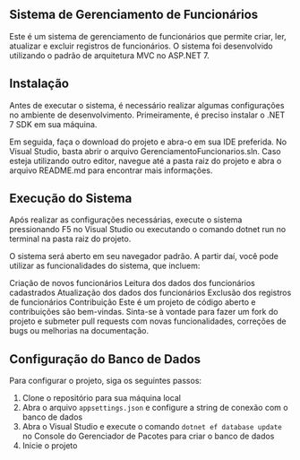 ## Sistema de Gerenciamento de Funcionários

Este é um sistema de gerenciamento de funcionários que permite criar, ler, atualizar e excluir registros de funcionários. O sistema foi desenvolvido utilizando o padrão de arquitetura MVC no ASP.NET 7.

## Instalação

Antes de executar o sistema, é necessário realizar algumas configurações no ambiente de desenvolvimento. Primeiramente, é preciso instalar o .NET 7 SDK em sua máquina.

Em seguida, faça o download do projeto e abra-o em sua IDE preferida. No Visual Studio, basta abrir o arquivo GerenciamentoFuncionarios.sln. Caso esteja utilizando outro editor, navegue até a pasta raiz do projeto e abra o arquivo README.md para encontrar mais informações.


## Execução do Sistema

Após realizar as configurações necessárias, execute o sistema pressionando F5 no Visual Studio ou executando o comando dotnet run no terminal na pasta raiz do projeto.

O sistema será aberto em seu navegador padrão. A partir daí, você pode utilizar as funcionalidades do sistema, que incluem:

Criação de novos funcionários
Leitura dos dados dos funcionários cadastrados
Atualização dos dados dos funcionários
Exclusão dos registros de funcionários
Contribuição
Este é um projeto de código aberto e contribuições são bem-vindas. Sinta-se à vontade para fazer um fork do projeto e submeter pull requests com novas funcionalidades, correções de bugs ou melhorias na documentação.

## Configuração do Banco de Dados

Para configurar o projeto, siga os seguintes passos:

1. Clone o repositório para sua máquina local
2. Abra o arquivo `appsettings.json` e configure a string de conexão com o banco de dados
3. Abra o Visual Studio e execute o comando `dotnet ef database update` no Console do Gerenciador de Pacotes para criar o banco de dados
4. Inicie o projeto



